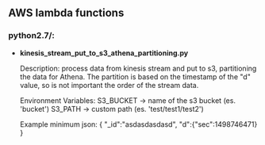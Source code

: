 ## AWS lambda functions


### python2.7/:

-   **kinesis_stream_put_to_s3_athena_partitioning.py** 
    
    Description: process data from kinesis stream and put to s3, partitioning the data for Athena. The partition is based on       the timestamp of the "d" value, so is not important the order of the stream data.
  	
  	Environment Variables: 
  		S3_BUCKET -> name of the s3 bucket (es. 'bucket')
  		S3_PATH -> custom path (es. 'test/test1/test2')

  	Example minimum json:
  	{
  		"_id":"asdasdasdasd",
  		"d":{"sec":1498746471}
  	}
    
  
